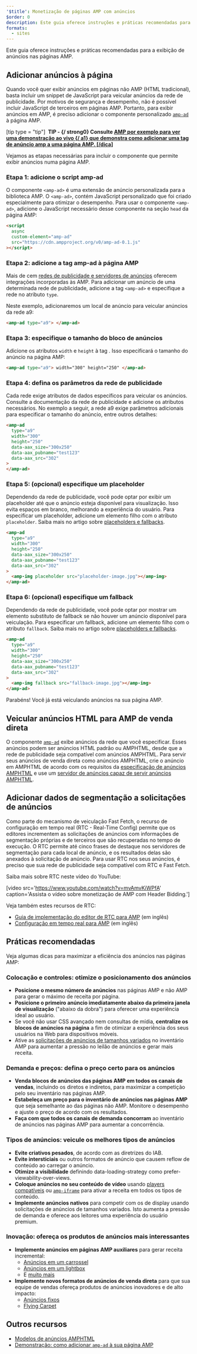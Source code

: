 ```yaml
---
'$title': Monetização de páginas AMP com anúncios
$order: 0
description: Este guia oferece instruções e práticas recomendadas para a exibição de anúncios nas páginas AMP. Portanto, para exibir anúncios em AMP, é preciso adicionar o componente personalizado amp-ad....
formats:
  - sites
---
```


Este guia oferece instruções e práticas recomendadas para a exibição de anúncios nas páginas AMP.

## Adicionar anúncios à página

Quando você quer exibir anúncios em páginas não AMP (HTML tradicional), basta incluir um snippet de JavaScript para veicular anúncios da rede de publicidade. Por motivos de segurança e desempenho, não é possível incluir JavaScript de terceiros em páginas AMP. Portanto, para exibir anúncios em AMP, é preciso adicionar o componente personalizado [`amp-ad`](../../../../documentation/components/reference/amp-ad.md) à página AMP.

[tip type = "tip"] **&nbsp;TIP - {/ strong0} Consulte [ AMP por exemplo para ver uma demonstração ao vivo {/ a1} que demonstra como adicionar uma tag de anúncio amp a uma página AMP. [/dica]](../../../../documentation/components/reference/amp-ad.md)**

Vejamos as etapas necessárias para incluir o componente que permite exibir anúncios numa página AMP.

### Etapa 1: adicione o script amp-ad

O componente `<amp-ad>` é uma extensão de anúncio personalizada para a biblioteca AMP. O `<amp-ad>`, contém JavaScript personalizado que foi criado especialmente para otimizar o desempenho. Para usar o componente `<amp-ad>`, adicione o JavaScript necessário desse componente na seção `head` da página AMP:

```html
<script
  async
  custom-element="amp-ad"
  src="https://cdn.ampproject.org/v0/amp-ad-0.1.js"
></script>
```

### Etapa 2: adicione a tag amp-ad à página AMP

Mais de cem [redes de publicidade e servidores de anúncios](ads_vendors.md) oferecem integrações incorporadas às AMP. Para adicionar um anúncio de uma determinada rede de publicidade, adicione a tag `<amp-ad>` e especifique a rede no atributo `type`.

Neste exemplo, adicionaremos um local de anúncio para veicular anúncios da rede a9:

```html
<amp-ad type="a9"> </amp-ad>
```

### Etapa 3: especifique o tamanho do bloco de anúncios

Adicione os atributos `width` e `height` à tag <code><amp-ad></code>. Isso especificará o tamanho do anúncio na página AMP:

```html
<amp-ad type="a9"> width="300" height="250" </amp-ad>
```

### Etapa 4: defina os parâmetros da rede de publicidade

Cada rede exige atributos de dados específicos para veicular os anúncios. Consulte a documentação <code><amp-ad></code> da rede de publicidade e adicione os atributos necessários. No exemplo a seguir, a rede a9 exige parâmetros adicionais para especificar o tamanho do anúncio, entre outros detalhes:

```html
<amp-ad
  type="a9"
  width="300"
  height="250"
  data-aax_size="300x250"
  data-aax_pubname="test123"
  data-aax_src="302"
>
</amp-ad>
```

### Etapa 5: (opcional) especifique um placeholder

Dependendo da rede de publicidade, você pode optar por exibir um placeholder até que o anúncio esteja disponível para visualização. Isso evita espaços em branco, melhorando a experiência do usuário. Para especificar um placeholder, adicione um elemento filho com o atributo `placeholder`. Saiba mais no artigo sobre [placeholders e fallbacks](../../../../documentation/guides-and-tutorials/develop/style_and_layout/placeholders.md).

```html
<amp-ad
  type="a9"
  width="300"
  height="250"
  data-aax_size="300x250"
  data-aax_pubname="test123"
  data-aax_src="302"
>
  <amp-img placeholder src="placeholder-image.jpg"></amp-img>
</amp-ad>
```

### Etapa 6: (opcional) especifique um fallback

Dependendo da rede de publicidade, você pode optar por mostrar um elemento substituto de fallback se não houver um anúncio disponível para veiculação. Para especificar um fallback, adicione um elemento filho com o atributo `fallback`. Saiba mais no artigo sobre [placeholders e fallbacks](../../../../documentation/guides-and-tutorials/develop/style_and_layout/placeholders.md).

```html
<amp-ad
  type="a9"
  width="300"
  height="250"
  data-aax_size="300x250"
  data-aax_pubname="test123"
  data-aax_src="302"
>
  <amp-img fallback src="fallback-image.jpg"></amp-img>
</amp-ad>
```

Parabéns! Você já está veiculando anúncios na sua página AMP.

## Veicular anúncios HTML para AMP de venda direta

O componente [`amp-ad`](../../../../documentation/components/reference/amp-ad.md) exibe anúncios da rede que você especificar. Esses anúncios podem ser anúncios HTML padrão ou AMPHTML, desde que a rede de publicidade seja compatível com anúncios AMPHTML. Para servir seus anúncios de venda direta como anúncios AMPHTML, crie o anúncio em AMPHTML de acordo com os requisitos da [especificação de anúncios AMPHTML](../../../../documentation/guides-and-tutorials/learn/a4a_spec.md) e use um [servidor de anúncios capaz de servir anúncios AMPHTML](https://github.com/ampproject/amphtml/blob/main/ads/google/a4a/docs/a4a-readme.md#publishers).

## Adicionar dados de segmentação a solicitações de anúncios

Como parte do mecanismo de veiculação Fast Fetch, o recurso de configuração em tempo real (RTC - Real-Time Config) permite que os editores incrementem as solicitações de anúncios com informações de segmentação próprias e de terceiros que são recuperadas no tempo de execução. O RTC permite até cinco frases de destaque nos servidores de segmentação para cada local de anúncio, e os resultados delas são anexados à solicitação de anúncio. Para usar RTC nos seus anúncios, é preciso que sua rede de publicidade seja compatível com RTC e Fast Fetch.

Saiba mais sobre RTC neste vídeo do YouTube:

[video src='https://www.youtube.com/watch?v=mvAmvKiWPfA' caption='Assista o vídeo sobre monetização de AMP com Header Bidding.']

Veja também estes recursos de RTC:

- [Guia de implementação do editor de RTC para AMP](https://github.com/ampproject/amphtml/blob/main/extensions/amp-a4a/rtc-publisher-implementation-guide.md) (em inglês)
- [Configuração em tempo real para AMP](https://github.com/ampproject/amphtml/blob/main/extensions/amp-a4a/rtc-documentation.md) (em inglês)

## Práticas recomendadas

Veja algumas dicas para maximizar a eficiência dos anúncios nas páginas AMP:

### Colocação e controles: otimize o posicionamento dos anúncios

- **Posicione o mesmo número de anúncios** nas páginas AMP e não AMP para gerar o máximo de receita por página.
- **Posicione o primeiro anúncio imediatamente abaixo da primeira janela de visualização** ("abaixo da dobra") para oferecer uma experiência ideal ao usuário.
- Se você não usar CSS avançado nem consultas de mídia, **centralize os blocos de anúncios na página** a fim de otimizar a experiência dos seus usuários na Web para dispositivos móveis.
- Ative as [solicitações de anúncios de tamanhos variados](https://github.com/ampproject/amphtml/blob/main/ads/README.md#support-for-multi-size-ad-requests) no inventário AMP para aumentar a pressão no leilão de anúncios e gerar mais receita.

### Demanda e preços: defina o preço certo para os anúncios

- **Venda blocos de anúncios das páginas AMP em todos os canais de vendas**, incluindo os diretos e indiretos, para maximizar a competição pelo seu inventário nas páginas AMP.
- **Estabeleça um preço para o inventário de anúncios nas páginas AMP** que seja semelhante ao das páginas não AMP. Monitore o desempenho e ajuste o preço de acordo com os resultados.
- **Faça com que todos os canais de demanda concorram** ao inventário de anúncios nas páginas AMP para aumentar a concorrência.

### Tipos de anúncios: veicule os melhores tipos de anúncios

- **Evite criativos pesados**, de acordo com as <a>diretrizes do IAB</a>.
- **Evite intersticiais** ou outros formatos de anúncio que causem reflow de conteúdo ao carregar o anúncio.
- **Otimize a visibilidade** definindo data-loading-strategy como prefer-viewability-over-views.
- **Coloque anúncios no seu conteúdo de vídeo** usando [players compatíveis](../../../../documentation/components/index.html#media) ou [`amp-iframe`](../../../../documentation/components/reference/amp-iframe.md) para ativar a receita em todos os tipos de conteúdo.
- **Implemente anúncios nativos** para competir com os de display usando solicitações de anúncios de tamanhos variados. Isto aumenta a pressão de demanda e oferece aos leitores uma experiência do usuário premium.

### Inovação: ofereça os produtos de anúncios mais interessantes

- **Implemente anúncios em páginas AMP auxiliares** para gerar receita incremental:
  - [Anúncios em um carrossel](../../../../documentation/examples/documentation/Carousel_Ad.html)
  - [Anúncios em um lightbox](../../../../documentation/examples/documentation/Lightbox_Ad.html)
  - E [muito mais](../../../../documentation/examples/index.html)
- **Implemente novos formatos de anúncios de venda direta** para que sua equipe de vendas ofereça produtos de anúncios inovadores e de alto impacto:
  - [Anúncios fixos](../../../../documentation/examples/documentation/amp-sticky-ad.html)
  - [Flying Carpet](../../../../documentation/examples/documentation/amp-fx-flying-carpet.html)

## Outros recursos

- [Modelos de anúncios AMPHTML](../../../../documentation/examples/index.html)
- [Demonstração: como adicionar `amp-ad` à sua página AMP](../../../../documentation/components/reference/amp-ad.md)
